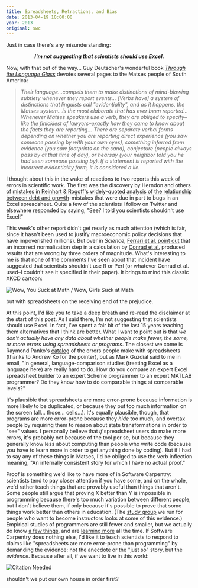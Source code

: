 ```yaml
---
title: Spreadsheets, Retractions, and Bias
date: 2013-04-19 10:00:00
year: 2013
original: swc
---
```

<p>Just in case there's any misunderstanding:</p>
<div align="center">
<em><strong>I'm not suggesting that scientists should use Excel.</strong></em>
</div>
<p>Now, with that out of the way… Guy Deutscher's wonderful book <a href="http://www.amazon.com/Through-Language-Glass-Different-Languages/dp/0312610491/"><cite>Through the Language Glass</cite></a> devotes several pages to the Matses people of South America:</p>
<blockquote><em>Their language…compels them to make distinctions of mind-blowing subtlety whenever they report events… [Verbs have] a system of distinctions that linguists call "evidentiality", and as it happens, the Matses system…is the most elaborate that has ever been reported… Whenever Matses speakers use a verb, they are obliged to specify–like the finickiest of lawyers–exactly how they came to know about the facts they are reporting… There are separate verbal forms depending on whether you are reporting direct experience (you saw someone passing by with your own eyes), something inferred from evidence (you saw footprints on the sand), conjecture (people always pass by at that time of day), or hearsay (your neighbor told you he had seen someone passing by).  If a statement is reported with the incorrect evidentiality form, it is considered a lie.</em></blockquote>
<p>I thought about this in the wake of reactions to two reports this week of errors in scientific work.  The first was the discovery by Herndon and others of <a href="http://www.slate.com/blogs/moneybox/2013/04/16/reinhart_rogoff_coding_error_austerity_policies_founded_on_bad_coding.html">mistakes in Reinhart &amp; Rogoff's widely-quoted analysis of the relationship between debt and growth</a>–mistakes that were due in part to bugs in an Excel spreadsheet.  Quite a few of the scientists I follow on Twitter and elsewhere responded by saying, "See? I told you scientists shouldn't use Excel!"</p>
<p>This week's other report didn't get nearly as much attention (which is fair, since it hasn't been used to justify macroeconomic policy decisions that have impoverished millions).  But over in <cite>Science</cite>, <a href="http://www.sciencemag.org/content/340/6130/273.3.full">Ferrari et al. point out</a> that an incorrect normalization step in a calculation by <a href="http://www.sciencemag.org/content/337/6095/742.abstract">Conrad et al.</a> produced results that are wrong by three orders of magnitude. What's interesting to me is that none of the comments I've seen about that incident have suggested that scientists shouldn't use R or Perl (or whatever Conrad et al. used–I couldn't see it specified in their paper).  It brings to mind this classic XKCD cartoon:</p>
<p><img src="http://imgs.xkcd.com/comics/how_it_works.png" alt="Wow, You Suck at Math / Wow, Girls Suck at Math" /></p>
<p>but with spreadsheets on the receiving end of the prejudice.</p>
<p>At this point, I'd like you to take a deep breath and re-read the disclaimer at the start of this post.  As I said there, I'm not suggesting that scientists should use Excel. In fact, I've spent a fair bit of the last 15 years teaching them alternatives that I think are better.  What I want to point out is that <em>we don't actually have any data about whether people make fewer, the same, or more errors using spreadsheets or programs</em>.  The closest we come is Raymond Panko's <a href="http://panko.shidler.hawaii.edu/SSR/index.htm">catalog</a> of the errors people make with spreadsheets (thanks to Andrew Ko for the pointer), but as Mark Guzdial said to me in email, "In general, language-comparison studies (treating Excel as a language here) are really hard to do.  How do you compare an expert Excel spreadsheet builder to an expert Scheme programmer to an expert MATLAB programmer?  Do they know how to do comparable things at comparable levels?" </p>
<p>It's plausible that spreadsheets are more error-prone because information is more likely to be duplicated, or because they put too much information on the screen (all… those… cells…). It's equally plausible, though, that programs are more error-prone because they <em>hide</em> too much, and overtax people by requiring them to reason about state transformations in order to "see" values.  I personally believe that <em>if</em> spreadsheet users do make more errors, it's probably not because of the tool per se, but because they generally know less about computing than people who write code (because you have to learn more in order to get anything done by coding).  But if I had to say any of these things in Matses, I'd be obliged to use the verb inflection meaning, "An internally consistent story for which I have no actual proof."</p>
<p>Proof is something we'd like to have more of in Software Carpentry: scientists tend to pay closer attention if you have some, and on the whole, we'd rather teach things that are provably useful than things that aren't.  Some people still argue that proving X better than Y is impossible in programming because there's too much variation between different people, but I don't believe them, if only because it's possible to prove that some things work better than others in education.  (The <a href="{{site.training_url}}">study group</a> we run for people who want to become instructors looks at some of this evidence.)  Empirical studies of programmers are still fewer and smaller, but we actually do know <a href="http://www.amazon.com/Making-Software-Really-Works-Believe/dp/0596808321/">a few things</a>, and are <a href="http://neverworkintheory.org">learning more</a> all the time.  If Software Carpentry does nothing else, I'd like it to teach scientists to respond to claims like "spreadsheets are more error-prone than programming" by demanding the evidence: not the anecdote or the "just so" story, but the <em>evidence</em>.  Because after all, if we want to live in this world:</p>
<p><img src="http://imgs.xkcd.com/comics/wikipedian_protester.png" alt="Citation Needed" /></p>
<p>shouldn't we put our own house in order first?</p>
